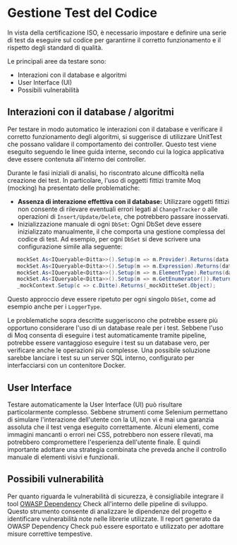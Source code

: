# Gestione Test del Codice
In vista della certificazione ISO, è necessario impostare e definire una serie di test da eseguire sul codice per garantirne il corretto funzionamento e il rispetto degli standard di qualità.

Le principali aree da testare sono:
- Interazioni con il database e algoritmi
- User Interface (UI)
- Possibili vulnerabilità

## Interazioni con il database / algoritmi
Per testare in modo automatico le interazioni con il database e verificare il corretto funzionamento degli algoritmi, si suggerisce di utilizzare UnitTest che possano validare il comportamento dei controller. Questo test viene eseguito seguendo le linee guida interne, secondo cui la logica applicativa deve essere contenuta all'interno dei controller.

Durante le fasi iniziali di analisi, ho riscontrato alcune difficoltà nella creazione dei test. In particolare, l'uso di oggetti fittizi tramite Moq (mocking) ha presentato delle problematiche:
 - **Assenza di interazione effettiva con il database:** Utilizzare oggetti fittizi non consente di rilevare eventuali errori legati al `ChangeTracker` o alle operazioni di `Insert/Update/Delete`, che potrebbero passare inosservati.
 - Inizializzazione manuale di ogni `DbSet`: Ogni DbSet deve essere inizializzato manualmente, il che comporta una gestione complessa del codice di test. Ad esempio, per ogni `DbSet` si deve scrivere una configurazione simile alla seguente:
 ```csharp
    mockSet.As<IQueryable<Ditta>>().Setup(m => m.Provider).Returns(data.Provider);
    mockSet.As<IQueryable<Ditta>>().Setup(m => m.Expression).Returns(data.Expression);
    mockSet.As<IQueryable<Ditta>>().Setup(m => m.ElementType).Returns(data.ElementType);
    mockSet.As<IQueryable<Ditta>>().Setup(m => m.GetEnumerator()).Returns(data.GetEnumerator());
    _mockContext.Setup(c => c.Ditte).Returns(_mockDitteSet.Object);
```
Questo approccio deve essere ripetuto per ogni singolo `DbSet`, come ad esempio anche per i `LoggerType`.

Le problematiche sopra descritte suggeriscono che potrebbe essere più opportuno considerare l'uso di un database reale per i test. Sebbene l'uso di Moq consenta di eseguire i test automaticamente tramite pipeline, potrebbe essere vantaggioso eseguire i test su un database vero, per verificare anche le operazioni più complesse. Una possibile soluzione sarebbe lanciare i test su un server SQL interno, configurato per interfacciarsi con un contenitore Docker.


## User Interface
Testare automaticamente la User Interface (UI) può risultare particolarmente complesso. Sebbene strumenti come Selenium permettano di simulare l'interazione dell'utente con la UI, non vi è mai una garanzia assoluta che il test venga eseguito correttamente. Alcuni elementi, come immagini mancanti o errori nei CSS, potrebbero non essere rilevati, ma potrebbero compromettere l'esperienza dell'utente finale. È quindi importante adottare una strategia combinata che preveda anche il controllo manuale di elementi visivi e funzionali.

## Possibili vulnerabilità
Per quanto riguarda le vulnerabilità di sicurezza, è consigliabile integrare il tool [OWASP Dependency](https://marketplace.visualstudio.com/items?itemName=dependency-check.dependencycheck) Check all'interno delle pipeline di sviluppo. Questo strumento consente di analizzare le dipendenze del progetto e identificare vulnerabilità note nelle librerie utilizzate. Il report generato da OWASP Dependency Check può essere esportato e utilizzato per adottare misure correttive tempestive.